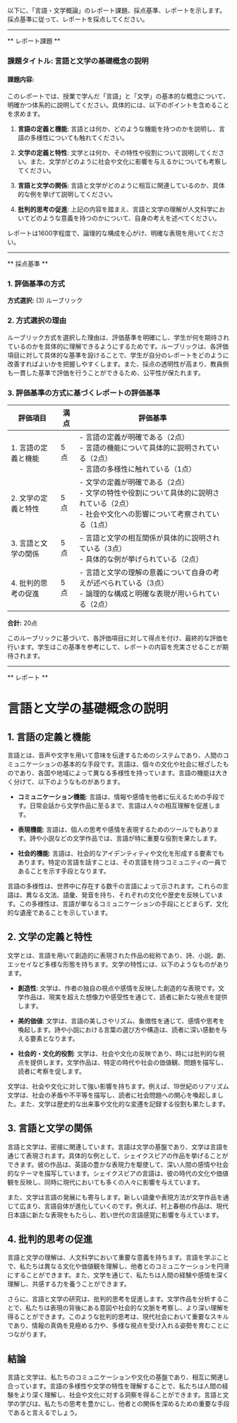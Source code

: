 以下に、「言語・文学概論」のレポート課題、採点基準、レポートを示します。採点基準に従って、レポートを採点してください。

---------------------------------------
** レポート課題 **

### 課題タイトル: 言語と文学の基礎概念の説明

#### 課題内容:
このレポートでは、授業で学んだ「言語」と「文学」の基本的な概念について、明確かつ体系的に説明してください。具体的には、以下のポイントを含めることを求めます。

1. **言語の定義と機能**: 言語とは何か、どのような機能を持つのかを説明し、言語の多様性についても触れてください。

2. **文学の定義と特性**: 文学とは何か、その特性や役割について説明してください。また、文学がどのように社会や文化に影響を与えるかについても考察してください。

3. **言語と文学の関係**: 言語と文学がどのように相互に関連しているのか、具体的な例を挙げて説明してください。

4. **批判的思考の促進**: 上記の内容を踏まえ、言語と文学の理解が人文科学においてどのような意義を持つのかについて、自身の考えを述べてください。

レポートは1600字程度で、論理的な構成を心がけ、明確な表現を用いてください。

---------------------------------------
** 採点基準 **

### 1. 評価基準の方式
**方式選択:** (3) ルーブリック

### 2. 方式選択の理由
ルーブリック方式を選択した理由は、評価基準を明確にし、学生が何を期待されているのかを具体的に理解できるようにするためです。ルーブリックは、各評価項目に対して具体的な基準を設けることで、学生が自分のレポートをどのように改善すればよいかを把握しやすくします。また、採点の透明性が高まり、教員側も一貫した基準で評価を行うことができるため、公平性が保たれます。

### 3. 評価基準の方式に基づくレポートの評価基準

| 評価項目                     | 満点 | 評価基準                                                                                     |
|------------------------------|------|----------------------------------------------------------------------------------------------|
| 1. 言語の定義と機能         | 5点  | - 言語の定義が明確である（2点）<br>- 言語の機能について具体的に説明されている（2点）<br>- 言語の多様性に触れている（1点） |
| 2. 文学の定義と特性         | 5点  | - 文学の定義が明確である（2点）<br>- 文学の特性や役割について具体的に説明されている（2点）<br>- 社会や文化への影響について考察されている（1点） |
| 3. 言語と文学の関係         | 5点  | - 言語と文学の相互関係が具体的に説明されている（3点）<br>- 具体的な例が挙げられている（2点） |
| 4. 批判的思考の促進         | 5点  | - 言語と文学の理解の意義について自身の考えが述べられている（3点）<br>- 論理的な構成と明確な表現が用いられている（2点） |

**合計:** 20点

このルーブリックに基づいて、各評価項目に対して得点を付け、最終的な評価を行います。学生はこの基準を参考にして、レポートの内容を充実させることが期待されます。

---------------------------------------
** レポート **
# 言語と文学の基礎概念の説明

## 1. 言語の定義と機能

言語とは、音声や文字を用いて意味を伝達するためのシステムであり、人間のコミュニケーションの基本的な手段です。言語は、個々の文化や社会に根ざしたものであり、各国や地域によって異なる多様性を持っています。言語の機能は大きく分けて、以下のようなものがあります。

- **コミュニケーション機能**: 言語は、情報や感情を他者に伝えるための手段です。日常会話から文学作品に至るまで、言語は人々の相互理解を促進します。
  
- **表現機能**: 言語は、個人の思考や感情を表現するためのツールでもあります。詩や小説などの文学作品では、言語が特に重要な役割を果たします。

- **社会的機能**: 言語は、社会的なアイデンティティや文化を形成する要素でもあります。特定の言語を話すことは、その言語を持つコミュニティの一員であることを示す手段となります。

言語の多様性は、世界中に存在する数千の言語によって示されます。これらの言語は、異なる文法、語彙、発音を持ち、それぞれの文化や歴史を反映しています。この多様性は、言語が単なるコミュニケーションの手段にとどまらず、文化的な遺産であることを示しています。

## 2. 文学の定義と特性

文学とは、言語を用いて創造的に表現された作品の総称であり、詩、小説、劇、エッセイなど多様な形態を持ちます。文学の特性には、以下のようなものがあります。

- **創造性**: 文学は、作者の独自の視点や感情を反映した創造的な表現です。文学作品は、現実を超えた想像力や感受性を通じて、読者に新たな視点を提供します。

- **美的価値**: 文学は、言語の美しさやリズム、象徴性を通じて、感情や思考を喚起します。詩や小説における言葉の選び方や構造は、読者に深い感動を与える要素となります。

- **社会的・文化的役割**: 文学は、社会や文化の反映であり、時には批判的な視点を提供します。文学作品は、特定の時代や社会の価値観、問題を描写し、読者に考察を促します。

文学は、社会や文化に対して強い影響を持ちます。例えば、19世紀のリアリズム文学は、社会の矛盾や不平等を描写し、読者に社会問題への関心を喚起しました。また、文学は歴史的な出来事や文化的な変遷を記録する役割も果たします。

## 3. 言語と文学の関係

言語と文学は、密接に関連しています。言語は文学の基盤であり、文学は言語を通じて表現されます。具体的な例として、シェイクスピアの作品を挙げることができます。彼の作品は、英語の豊かな表現力を駆使して、深い人間の感情や社会的なテーマを描写しています。シェイクスピアの言語は、彼の時代の文化や価値観を反映し、同時に現代においても多くの人々に影響を与えています。

また、文学は言語の発展にも寄与します。新しい語彙や表現方法が文学作品を通じて広まり、言語自体が進化していくのです。例えば、村上春樹の作品は、現代日本語に新たな表現をもたらし、若い世代の言語感覚に影響を与えています。

## 4. 批判的思考の促進

言語と文学の理解は、人文科学において重要な意義を持ちます。言語を学ぶことで、私たちは異なる文化や価値観を理解し、他者とのコミュニケーションを円滑にすることができます。また、文学を通じて、私たちは人間の経験や感情を深く理解し、共感する力を養うことができます。

さらに、言語と文学の研究は、批判的思考を促進します。文学作品を分析することで、私たちは表現の背後にある意図や社会的な文脈を考察し、より深い理解を得ることができます。このような批判的思考は、現代社会において重要なスキルであり、情報の真偽を見極める力や、多様な視点を受け入れる姿勢を育むことにつながります。

## 結論

言語と文学は、私たちのコミュニケーションや文化の基盤であり、相互に関連し合っています。言語の多様性や文学の特性を理解することで、私たちは人間の経験をより深く理解し、社会や文化に対する洞察を得ることができます。言語と文学の学びは、私たちの思考を豊かにし、他者との関係を深めるための重要な手段であると言えるでしょう。

